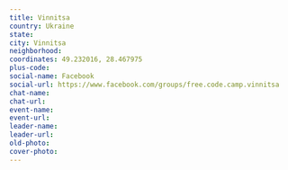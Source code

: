```yaml
---
title: Vinnitsa
country: Ukraine
state: 
city: Vinnitsa
neighborhood: 
coordinates: 49.232016, 28.467975
plus-code:
social-name: Facebook
social-url: https://www.facebook.com/groups/free.code.camp.vinnitsa
chat-name:
chat-url:
event-name:
event-url:
leader-name:
leader-url:
old-photo: 
cover-photo:
---
```

